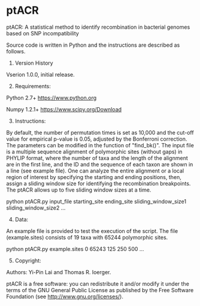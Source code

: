 # ptACR
ptACR: A statistical method to identify recombination in bacterial genomes based on SNP incompatibility

Source code is written in Python and the instructions are described as follows.

1. Version History

Vserion 1.0.0, initial release.


2. Requirements:

Python 2.7+ https://www.python.org

Numpy 1.2.1+ https://www.scipy.org/Download


3. Instructions:

By default, the number of permutation times is set as 10,000 and the cut-off value for empirical p-value is 0.05, adjusted by the Bonferroni correction. The parameters can be modified in the function of "find_bk()". The input file is a multiple sequence alignment of polymorphic sites (without gaps) in PHYLIP format, where the number of taxa and the length of the alignment are in the first line, and the ID and the sequence of each taxon are shown in a line (see example file). One can analyze the entire alignment or a local region of interest by specifying the starting and ending positions, then, assign a sliding window size for identifying the recombination breakpoints. The ptACR allows up to five sliding window sizes at a time. 


python ptACR.py input_file starting_site ending_site sliding_window_size1 sliding_window_size2 ...


4. Data:

An example file is provided to test the execution of the script. The file (example.sites) consists of 19 taxa with 65244 polymorphic sites.

python ptACR.py example.sites 0 65243 125 250 500 ...


5. Copyright:

Authors: Yi-Pin Lai and Thomas R. Ioerger.

ptACR is a free software: you can redistribute it and/or modify it under the terms of the GNU General Public License as published by the Free Software Foundation (see http://www.gnu.org/licenses/).
